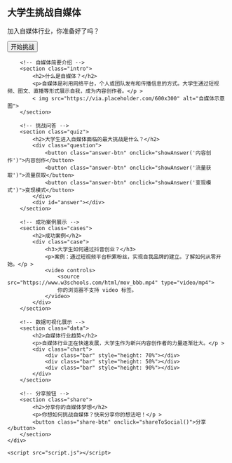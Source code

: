 <!DOCTYPE html>
<html lang="zh">
<head>
    <meta charset="UTF-8">
    <meta name="viewport" content="width=device-width, initial-scale=1.0">
    <title>大学生挑战自媒体</title>
    <link rel="stylesheet" href="style.css">
</head>
<body>
    <div class="container">
        <!-- 首页 -->
        <section class="hero">
            <h1>大学生挑战自媒体</h1>
            <p>加入自媒体行业，你准备好了吗？</p >
            <button class="start-btn" onclick="startChallenge()">开始挑战</button>
        </section>

        <!-- 自媒体简要介绍 -->
        <section class="intro">
            <h2>什么是自媒体？</h2>
            <p>自媒体是利用网络平台，个人或团队发布和传播信息的方式。大学生通过短视频、图文、直播等形式展示自我，成为内容创作者。</p >
            < img src="https://via.placeholder.com/600x300" alt="自媒体示意图">
        </section>

        <!-- 挑战问答 -->
        <section class="quiz">
            <h2>大学生进入自媒体面临的最大挑战是什么？</h2>
            <div class="question">
                <button class="answer-btn" onclick="showAnswer('内容创作')">内容创作</button>
                <button class="answer-btn" onclick="showAnswer('流量获取')">流量获取</button>
                <button class="answer-btn" onclick="showAnswer('变现模式')">变现模式</button>
            </div>
            <div id="answer"></div>
        </section>

        <!-- 成功案例展示 -->
        <section class="cases">
            <h2>成功案例</h2>
            <div class="case">
                <h3>大学生如何通过抖音创业？</h3>
                <p>案例：通过短视频平台积累粉丝，实现自我品牌的建立。了解如何从零开始。</p >
                <video controls>
                    <source src="https://www.w3schools.com/html/mov_bbb.mp4" type="video/mp4">
                    你的浏览器不支持 video 标签。
                </video>
            </div>
        </section>

        <!-- 数据可视化展示 -->
        <section class="data">
            <h2>自媒体行业趋势</h2>
            <p>自媒体行业正在快速发展，大学生作为新兴内容创作者的力量逐渐壮大。</p >
            <div class="chart">
                <div class="bar" style="height: 70%"></div>
                <div class="bar" style="height: 50%"></div>
                <div class="bar" style="height: 90%"></div>
            </div>
        </section>

        <!-- 分享按钮 -->
        <section class="share">
            <h2>分享你的自媒体梦想</h2>
            <p>你想如何挑战自媒体？快来分享你的想法吧！</p >
            <button class="share-btn" onclick="shareToSocial()">分享</button>
        </section>
    </div>

    <script src="script.js"></script>
</body>
</html>
